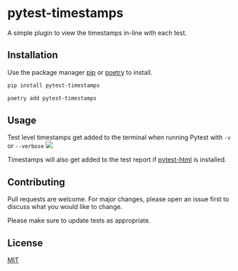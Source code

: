 # pytest-timestamps

A simple plugin to view the timestamps in-line with each test.

## Installation

Use the package manager [pip](https://pypi.org/project/pip/) or [poetry](https://python-poetry.org/) to install.

```bash
pip install pytest-timestamps
```
```bash
poetry add pytest-timestamps
```

## Usage

Test level timestamps get added to the terminal when running Pytest with `-v` or `--verbose`
![](https://i.ibb.co/0qLXFjB/Screenshot-from-2022-01-10-22-00-26.png)

Timestamps will also get added to the test report if [pytest-html](https://github.com/pytest-dev/pytest-html) is installed.



## Contributing
Pull requests are welcome. For major changes, please open an issue first to discuss what you would like to change.

Please make sure to update tests as appropriate.

## License
[MIT](https://choosealicense.com/licenses/mit/)
